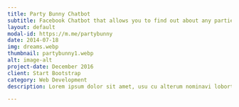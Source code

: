 ```yaml
---
title: Party Bunny Chatbot
subtitle: Facebook Chatbot that allows you to find out about any parties that happen in Dubai. <a href="https://m.me/partybunny">m.me/partybunny</a>
layout: default
modal-id: https://m.me/partybunny
date: 2014-07-18
img: dreams.webp
thumbnail: partybunny1.webp
alt: image-alt
project-date: December 2016
client: Start Bootstrap
category: Web Development
description: Lorem ipsum dolor sit amet, usu cu alterum nominavi lobortis. At duo novum diceret. Tantas apeirian vix et, usu sanctus postulant inciderint ut, populo diceret necessitatibus in vim. Cu eum dicam feugiat noluisse.

---
```

